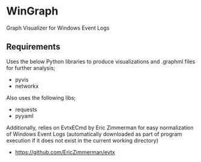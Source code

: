 # WinGraph
 Graph Visualizer for Windows Event Logs

## Requirements
Uses the below Python libraries to produce visualizations and .graphml files for further analysis;
* pyvis
* networkx

Also uses the following libs;
* requests
* pyyaml

Additionally, relies on EvtxECmd by Eric Zimmerman for easy normalization of Windows Event Logs (automatically downloaded as part of program execution if it does not exist in the current working directory)
* https://github.com/EricZimmerman/evtx

